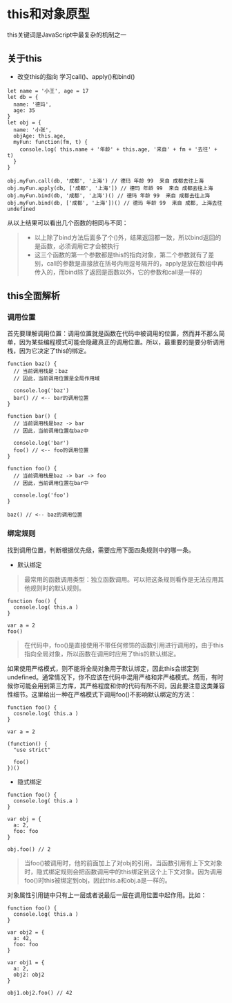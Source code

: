 # this和对象原型

this关键词是JavaScript中最复杂的机制之一

## 关于this

- 改变this的指向 学习call()、apply()和bind()

```
let name = '小王', age = 17
let db = {
  name: '德玛',
  age: 35
}
let obj = {
  name: '小张',
  objAge: this.age,
  myFun: function(fm, t) {
    console.log( this.name + '年龄' + this.age, '来自' + fm + '去往' + t)
  }
}

obj.myFun.call(db, '成都', '上海') // 德玛 年龄 99  来自 成都去往上海
obj.myFun.apply(db, ['成都', '上海']) // 德玛 年龄 99  来自 成都去往上海
obj.myFun.bind(db, '成都', '上海')() // 德玛 年龄 99  来自 成都去往上海
obj.myFun.bind(db, ['成都', '上海'])() // 德玛 年龄 99  来自 成都, 上海去往 undefined
```

从以上结果可以看出几个函数的相同与不同：
> - 以上除了bind方法后面多了个()外，结果返回都一致，所以bind返回的是函数，必须调用它才会被执行
> - 这三个函数的第一个参数都是this的指向对象，第二个参数就有了差别，call的参数是直接放在括号内用逗号隔开的，apply是放在数组中再传入的，而bind除了返回是函数以外，它的参数和call是一样的

## this全面解析

### 调用位置
首先要理解调用位置：调用位置就是函数在代码中被调用的位置，然而并不那么简单，因为某些编程模式可能会隐藏真正的调用位置。所以，最重要的是要分析调用栈，因为它决定了this的绑定。

```
function baz() {
  // 当前调用栈是：baz
  // 因此，当前调用位置是全局作用域

  console.log('baz')
  bar() // <-- bar的调用位置
}

function bar() {
  // 当前调用栈是baz -> bar
  // 因此，当前调用位置在baz中

  console.log('bar')
  foo() // <-- foo的调用位置
}

function foo() {
  // 当前调用栈是baz -> bar -> foo
  // 因此，当前调用位置在bar中

  console.log('foo')
}

baz() // <-- baz的调用位置
```

### 绑定规则

找到调用位置，判断根据优先级，需要应用下面四条规则中的哪一条。

- 默认绑定

> 最常用的函数调用类型：独立函数调用。可以把这条规则看作是无法应用其他规则时的默认规则。

```
function foo() {
  console.log( this.a )
}

var a = 2
foo()
```
> 在代码中，foo()是直接使用不带任何修饰的函数引用进行调用的，由于this指向全局对象，所以函数在调用时应用了this的默认绑定。

如果使用严格模式，则不能将全局对象用于默认绑定，因此this会绑定到undefined。通常情况下，你不应该在代码中混用严格和非严格模式。然而，有时候你可能会用到第三方库，其严格程度和你的代码有所不同，因此要注意这类兼容性细节。这里给出一种在严格模式下调用foo()不影响默认绑定的方法：
```
function foo() {
  cosnole.log( this.a )
}

var a = 2

(function() {
  "use strict"

  foo()
})()
```

- 隐式绑定

```
function foo() {
  console.log( this.a )
}

var obj = {
  a: 2,
  foo: foo
}

obj.foo() // 2
```
> 当foo()被调用时，他的前面加上了对obj的引用。当函数引用有上下文对象时，隐式绑定规则会把函数调用中的this绑定到这个上下文对象。因为调用foo()时this被绑定到obj，因此this.a和obj.a是一样的。

对象属性引用链中只有上一层或者说最后一层在调用位置中起作用。比如：
```
function foo() {
  console.log( this.a )
}

var obj2 = {
  a: 42,
  foo: foo
}

var obj1 = {
  a: 2,
  obj2: obj2
}

obj1.obj2.foo() // 42
```